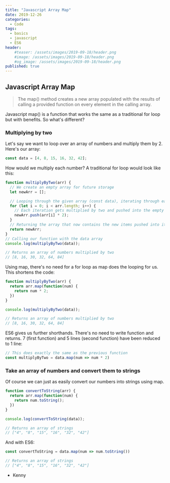 ```yaml
---
title: "Javascript Array Map"
date: 2019-12-26
categories:
  - Code
tags:
  - basics
  - javascript
  - ES6
header:
    #teaser: /assets/images/2019-09-18/header.png
    #image: /assets/images/2019-09-18/header.png
    #og_image: /assets/images/2019-09-18/header.png
published: true
---
```


## Javascript Array Map
> The map() method creates a new array populated with the results of calling a provided function on every element in the calling array.

Javascript map() is a function that works the same as a traditional for loop but with benefits. So what's different?

### Multiplying by two
Let's say we want to loop over an array of numbers and multiply them by 2. Here's our array: 

```javascript
const data = [4, 8, 15, 16, 32, 42];
```

How would we multiply each number? A traditional for loop would look like this:

```javascript
function multiplyByTwo(arr) {
  // We create an empty array for future storage
  let newArr = []; 

  // Looping through the given array (const data), iterating through each item
  for (let i = 0; i < arr.length; i++) { 
    // Each iteration gets multiplied by two and pushed into the empty array
    newArr.push(arr[i] * 2); 
  }
  // Returning the array that now contains the new items pushed into it in the for loop
  return newArr; 
}
// Calling our function with the data array
console.log(multiplyByTwo(data)); 

// Returns an array of numbers multiplied by two
// [8, 16, 30, 32, 64, 84]
```

Using map, there's no need for a for loop as map does the looping for us. This shortens the code:

```javascript
function multiplyByTwo(arr) {
  return arr.map(function(num) { 
    return num * 2;
  })
}

console.log(multiplyByTwo(data));

// Returns an array of numbers multiplied by two
// [8, 16, 30, 32, 64, 84]
```

ES6 gives us further shorthands. There's no need to write function and returns. 7 (first function) and 5 lines (second function) have been reduced to 1 line:

```javascript
// This does exactly the same as the previous function
const multiplyByTwo = data.map(num => num * 2)
```

### Take an array of numbers and convert them to strings
Of course we can just as easily convert our numbers into strings using map.

```javascript
function convertToString(arr) {
  return arr.map(function(num) { 
    return num.toString();
  })
}

console.log(convertToString(data));

// Returns an array of strings
// ["4", "8", "15", "16", "32", "42"]
```

And with ES6:

```javascript
const convertToString = data.map(num => num.toString()) 

// Returns an array of strings
// ["4", "8", "15", "16", "32", "42"]
```




- Kenny